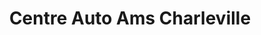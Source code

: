 ---
title: "Centre Auto Ams Charleville"
url: /la-francheville/centre-auto-ams-charleville/
shop: réparation de voitures
---